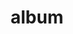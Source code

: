 ---
layout: album
resource: facebook
title: "album"
description: "masonry"
active: gallery
header-img: "img/gallery-bg.jpg"
album-title: "my 9th album"
images:
  - image_path: HQT/quan ngan (2)/966614808844443_468055561_966615172177740_5203990654857439155_n.jpg
  - image_path: HQT/quan ngan (2)/966614878844436_468306019_966615178844406_2485327266681544632_n.jpg
  - image_path: HQT/quan ngan (2)/967334978772426_468404183_967335245439066_4971374595570810663_n.jpg
  - image_path: HQT/quan ngan (2)/967335005439090_468554859_967335228772401_8693896290085014253_n.jpg
  - image_path: HQT/quan ngan (2)/972423558263568_468858215_972423944930196_5321930783595369693_n.jpg
  - image_path: HQT/quan ngan (2)/972423611596896_469065282_972423938263530_5392895289641892678_n.jpg
  - image_path: HQT/quan ngan (2)/972423668263557_468982827_972423671596890_26327619406877993_n.jpg
  - image_path: HQT/quan ngan (2)/975572614615329_469606633_975573137948610_3181433670734925315_n.jpg
  - image_path: HQT/quan ngan (2)/975572644615326_469619299_975573144615276_2011404377458891770_n.jpg
  - image_path: HQT/quan ngan (2)/975572774615313_469491249_975572777948646_4079891663825717174_n.jpg
---